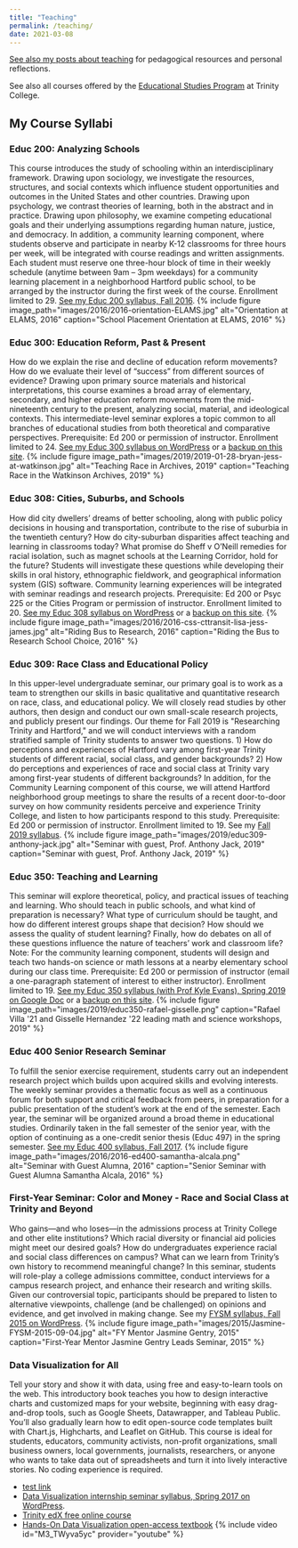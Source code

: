 ```yaml
---
title: "Teaching"
permalink: /teaching/
date: 2021-03-08
---
```

[See also my posts about teaching](https://jackdougherty.org/categories/#teaching) for pedagogical resources and personal reflections.

See also all courses offered by the [Educational Studies Program](http://commons.trincoll.edu/educ) at Trinity College.

## My Course Syllabi

### Educ 200: Analyzing Schools
This course introduces the study of schooling within an interdisciplinary framework. Drawing upon sociology, we investigate the resources, structures, and social contexts which influence student opportunities and outcomes in the United States and other countries. Drawing upon psychology, we contrast theories of learning, both in the abstract and in practice. Drawing upon philosophy, we examine competing educational goals and their underlying assumptions regarding human nature, justice, and democracy. In addition, a community learning component, where students observe and participate in nearby K-12 classrooms for three hours per week, will be integrated with course readings and written assignments. Each student must reserve one three-hour block of time in their weekly schedule (anytime between 9am – 3pm weekdays) for a community learning placement in a neighborhood Hartford public school, to be arranged by the instructor during the first week of the course. Enrollment limited to 29. [See my Educ 200 syllabus, Fall 2016](http://jackdougherty.org/educ200).
{% include figure image_path="images/2016/2016-orientation-ELAMS.jpg" alt="Orientation at ELAMS, 2016" caption="School Placement Orientation at ELAMS, 2016" %}

### Educ 300: Education Reform, Past & Present
How do we explain the rise and decline of education reform movements? How do we evaluate their level of “success” from different sources of evidence? Drawing upon primary source materials and historical interpretations, this course examines a broad array of elementary, secondary, and higher education reform movements from the mid-nineteenth century to the present, analyzing social, material, and ideological contexts. This intermediate-level seminar explores a topic common to all branches of educational studies from both theoretical and comparative perspectives. Prerequisite: Ed 200 or permission of instructor. Enrollment limited to 24. [See my Educ 300 syllabus on WordPress](http://commons.trincoll.edu/edreform) or a [backup on this site](http://jackdougherty.org/educ300/).
{% include figure image_path="images/2019/2019-01-28-bryan-jess-at-watkinson.jpg" alt="Teaching Race in Archives, 2019" caption="Teaching Race in the Watkinson Archives, 2019" %}

### Educ 308: Cities, Suburbs, and Schools
How did city dwellers’ dreams of better schooling, along with public policy decisions in housing and transportation, contribute to the rise of suburbia in the twentieth century? How do city-suburban disparities affect teaching and learning in classrooms today? What promise do Sheff v O’Neill remedies for racial isolation, such as magnet schools at the Learning Corridor, hold for the future? Students will investigate these questions while developing their skills in oral history, ethnographic fieldwork, and geographical information system (GIS) software. Community learning experiences will be integrated with seminar readings and research projects. Prerequisite: Ed 200 or Psyc 225 or the Cities Program or permission of instructor. Enrollment limited to 20. [See my Educ 308 syllabus on WordPress](http://commons.trincoll.edu/cssp) or a [backup on this site](http://jackdougherty.org/educ308/).
{% include figure image_path="images/2016/2016-css-cttransit-lisa-jess-james.jpg" alt="Riding Bus to Research, 2016" caption="Riding the Bus to Research School Choice, 2016" %}

### Educ 309: Race Class and Educational Policy
In this upper-level undergraduate seminar, our primary goal is to work as a team to strengthen our skills in basic qualitative and quantitative research on race, class, and educational policy. We will closely read studies by other authors, then design and conduct our own small-scale research projects, and publicly present our findings. Our theme for Fall 2019 is "Researching Trinity and Hartford," and we will conduct interviews with a random stratified sample of Trinity students to answer two questions. 1) How do perceptions and experiences of Hartford vary among first-year Trinity students of different racial, social class, and gender backgrounds? 2) How do perceptions and experiences of race and social class at Trinity vary among first-year students of different backgrounds? In addition, for the Community Learning component of this course, we will attend Hartford neighborhood group meetings to share the results of a recent door-to-door survey on how community residents perceive and experience Trinity College, and listen to how participants respond to this study. Prerequisite: Ed 200 or permission of instructor. Enrollment limited to 19. See my [Fall 2019 syllabus](http://jackdougherty.org/educ309).
{% include figure image_path="images/2019/educ309-anthony-jack.jpg" alt="Seminar with guest, Prof. Anthony Jack, 2019" caption="Seminar with guest, Prof. Anthony Jack, 2019" %}

### Educ 350: Teaching and Learning
This seminar will explore theoretical, policy, and practical issues of teaching and learning. Who should teach in public schools, and what kind of preparation is necessary? What type of curriculum should be taught, and how do different interest groups shape that decision? How should we assess the quality of student learning? Finally, how do debates on all of these questions influence the nature of teachers’ work and classroom life? Note: For the community learning component, students will design and teach two hands-on science or math lessons at a nearby elementary school during our class time. Prerequisite: Ed 200 or permission of instructor (email a one-paragraph statement of interest to either instructor). Enrollment limited to 19. [See my Educ 350 syllabus (with Prof Kyle Evans), Spring 2019 on Google Doc](http://bit.ly/educ350) or a [backup on this site](http://jackdougherty.org/educ350/).
{% include figure image_path="images/2019/educ350-rafael-gisselle.png" caption="Rafael Villa '21 and Gisselle Hernandez '22 leading math and science workshops, 2019" %}

### Educ 400 Senior Research Seminar
To fulfill the senior exercise requirement, students carry out an independent research project which builds upon acquired skills and evolving interests. The weekly seminar provides a thematic focus as well as a continuous forum for both support and critical feedback from peers, in preparation for a public presentation of the student’s work at the end of the semester. Each year, the seminar will be organized around a broad theme in educational studies. Ordinarily taken in the fall semester of the senior year, with the option of continuing as a one-credit senior thesis (Educ 497) in the spring semester. [See my Educ 400 syllabus, Fall 2017](http://jackdougherty.org/educ400).
{% include figure image_path="images/2016/2016-ed400-samantha-alcala.png" alt="Seminar with Guest Alumna, 2016" caption="Senior Seminar with Guest Alumna Samantha Alcala, 2016" %}

### First-Year Seminar: Color and Money - Race and Social Class at Trinity and Beyond
Who gains—and who loses—in the admissions process at Trinity College and other elite institutions? Which racial diversity or financial aid policies might meet our desired goals? How do undergraduates experience racial and social class differences on campus? What can we learn from Trinity’s own history to recommend meaningful change? In this seminar, students will role-play a college admissions committee, conduct interviews for a campus research project, and enhance their research and writing skills. Given our controversial topic, participants should be prepared to listen to alternative viewpoints, challenge (and be challenged) on opinions and evidence, and get involved in making change. See my [FYSM syllabus, Fall 2015 on WordPress](https://commons.trincoll.edu/colorandmoney/).
{% include figure image_path="images/2015/Jasmine-FYSM-2015-09-04.jpg" alt="FY Mentor Jasmine Gentry, 2015" caption="First-Year Mentor Jasmine Gentry Leads Seminar, 2015" %}

### Data Visualization for All
Tell your story and show it with data, using free and easy-to-learn tools on the web. This introductory book teaches you how to design interactive charts and customized maps for your website, beginning with easy drag-and-drop tools, such as Google Sheets, Datawrapper, and Tableau Public. You’ll also gradually learn how to edit open-source code templates built with Chart.js, Highcharts, and Leaflet on GitHub. This course is ideal for students, educators, community activists, non-profit organizations, small business owners, local governments, journalists, researchers, or anyone who wants to take data out of spreadsheets and turn it into lively interactive stories. No coding experience is required.
- [test link](https://jackdougherty.org/dataviz)
- [Data Visualization internship seminar syllabus, Spring 2017 on WordPress](http://commons.trincoll.edu/dataviz).
- [Trinity edX free online course](https://www.edx.org/course/data-visualization-all-trinityx-t005x)
- [Hands-On Data Visualization open-access textbook](https://handsondataviz.org)
{% include video id="M3_TWyva5yc" provider="youtube" %}
